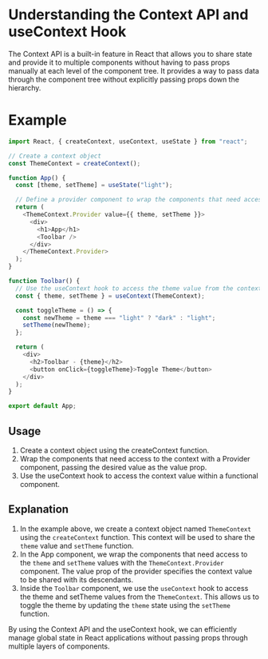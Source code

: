 # Understanding the Context API and useContext Hook

The Context API is a built-in feature in React that allows you to share state and provide it to multiple components without having to pass props manually at each level of the component tree. It provides a way to pass data through the component tree without explicitly passing props down the hierarchy.

# Example

```javascript
import React, { createContext, useContext, useState } from "react";

// Create a context object
const ThemeContext = createContext();

function App() {
  const [theme, setTheme] = useState("light");

  // Define a provider component to wrap the components that need access to the context
  return (
    <ThemeContext.Provider value={{ theme, setTheme }}>
      <div>
        <h1>App</h1>
        <Toolbar />
      </div>
    </ThemeContext.Provider>
  );
}

function Toolbar() {
  // Use the useContext hook to access the theme value from the context
  const { theme, setTheme } = useContext(ThemeContext);

  const toggleTheme = () => {
    const newTheme = theme === "light" ? "dark" : "light";
    setTheme(newTheme);
  };

  return (
    <div>
      <h2>Toolbar - {theme}</h2>
      <button onClick={toggleTheme}>Toggle Theme</button>
    </div>
  );
}

export default App;
```

## Usage

1. Create a context object using the createContext function.
2. Wrap the components that need access to the context with a Provider component, passing the desired value as the value prop.
3. Use the useContext hook to access the context value within a functional component.

## Explanation

1. In the example above, we create a context object named `ThemeContext` using the `createContext` function. This context will be used to share the `theme` value and `setTheme` function.
2. In the App component, we wrap the components that need access to the `theme` and `setTheme` values with the `ThemeContext.Provider` component. The value prop of the provider specifies the context value to be shared with its descendants.
3. Inside the `Toolbar` component, we use the `useContext` hook to access the theme and setTheme values from the `ThemeContext`. This allows us to toggle the theme by updating the `theme` state using the `setTheme` function.

By using the Context API and the useContext hook, we can efficiently manage global state in React applications without passing props through multiple layers of components.
